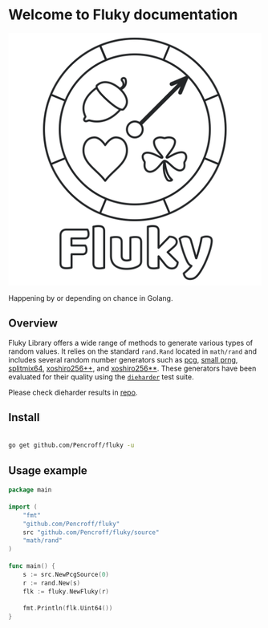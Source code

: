 # Welcome to Fluky documentation

<img
class="logo"
src="images/fluky-v.svg"
alt="Fluky">
</img>

Happening by or depending on chance in Golang.

## Overview

Fluky Library offers a wide range of methods to generate various types of random values.
It relies on the standard `rand.Rand` located in `math/rand` and includes several random number generators such as
[pcg](https://www.pcg-random.org/), [small prng](https://burtleburtle.net/bob/rand/smallprng.html),
[splitmix64](https://prng.di.unimi.it/), [xoshiro256++](https://prng.di.unimi.it/), and [xoshiro256**](https://prng.di.unimi.it/). 
These generators have been evaluated for their quality using the [`dieharder`](https://webhome.phy.duke.edu/~rgb/General/dieharder.php) test suite.

Please check dieharder results in [repo](https://github.com/Pencroff/fluky/tree/main/dieharder-source).

## Install

```bash

go get github.com/Pencroff/fluky -u

```

## Usage example

```go
package main

import (
	"fmt"
	"github.com/Pencroff/fluky"
	src "github.com/Pencroff/fluky/source"
	"math/rand"
)

func main() {
	s := src.NewPcgSource(0)
	r := rand.New(s)
	flk := fluky.NewFluky(r)

	fmt.Println(flk.Uint64())
}

```

